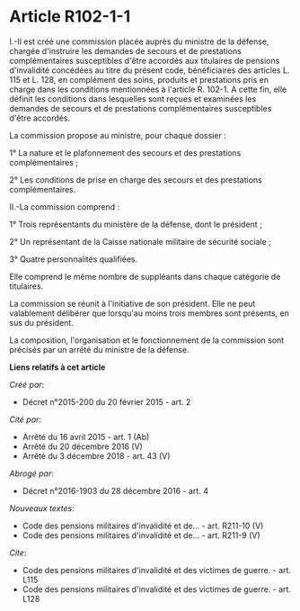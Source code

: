 # Article R102-1-1

I.-Il est créé une commission placée auprès du ministre de la défense, chargée d'instruire les demandes de secours et de
prestations complémentaires susceptibles d'être accordés aux titulaires de pensions d'invalidité concédées au titre du
présent code, bénéficiaires des articles L. 115 et L. 128, en complément des soins, produits et prestations pris en charge
dans les conditions mentionnées à l'article R. 102-1. A cette fin, elle définit les conditions dans lesquelles sont reçues et
examinées les demandes de secours et de prestations complémentaires susceptibles d'être accordés. 

La commission propose au ministre, pour chaque dossier : 

1° La nature et le plafonnement des secours et des prestations complémentaires ; 

2° Les conditions de prise en charge des secours et des prestations complémentaires. 

II.-La commission comprend : 

1° Trois représentants du ministère de la défense, dont le président ; 

2° Un représentant de la Caisse nationale militaire de sécurité sociale ; 

3° Quatre personnalités qualifiées. 

Elle comprend le même nombre de suppléants dans chaque catégorie de titulaires. 

La commission se réunit à l'initiative de son président. Elle ne peut valablement délibérer que lorsqu'au moins trois membres
sont présents, en sus du président. 

La composition, l'organisation et le fonctionnement de la commission sont précisés par un arrêté du ministre de la défense.

**Liens relatifs à cet article**

_Créé par_:

  - Décret n°2015-200 du 20 février 2015 - art. 2

_Cité par_:

  - Arrêté du 16 avril 2015 - art. 1 (Ab)
  - Arrêté du 20 décembre 2016 (V)
  - Arrêté du 3 décembre 2018 - art. 43 (V)

_Abrogé par_:

  - Décret n°2016-1903 du 28 décembre 2016 - art. 4

_Nouveaux textes_:

  - Code des pensions militaires d'invalidité et de... - art. R211-10 (V)
  - Code des pensions militaires d'invalidité et de... - art. R211-9 (V)

_Cite_:

  - Code des pensions militaires d'invalidité et des victimes de guerre. - art. L115
  - Code des pensions militaires d'invalidité et des victimes de guerre. - art. L128

